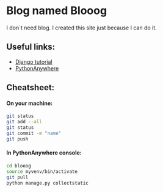 # Blog named Blooog

I don`t need blog. I created this site just because I can do it.

## Useful links:
* [Django tutorial](https://tutorial.djangogirls.org/en/)
* [PythonAnywhere](https://www.pythonanywhere.com)

## Cheatsheet:
#### On your machine:
```bash
git status
git add --all
git status
git commit -m "name"
git push
```

#### In PythonAnywhere console:
```bash
cd blooog
source myvenv/bin/activate
git pull
python manage.py collectstatic
```